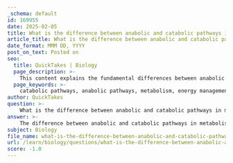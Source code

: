 ```yaml
---
_schema: default
id: 169955
date: 2025-02-05
title: What is the difference between anabolic and catabolic pathways in metabolism?
article_title: What is the difference between anabolic and catabolic pathways in metabolism?
date_format: MMM DD, YYYY
post_on_text: Posted on
seo:
  title: QuickTakes | Biology
  page_description: >-
    This content explains the fundamental differences between anabolic and catabolic pathways in metabolism, highlighting their roles in energy management and the synthesis of cellular structures.
  page_keywords: >-
    catabolic pathways, anabolic pathways, metabolism, energy management, cellular respiration, ATP production, breaking down molecules, building complex molecules, energy-releasing processes, energy-consuming processes, protein synthesis, nucleic acids synthesis, polysaccharides, glucose breakdown
author: QuickTakes
question: >-
    What is the difference between anabolic and catabolic pathways in metabolism?
answer: >-
    The difference between anabolic and catabolic pathways in metabolism is fundamental to understanding how living organisms manage energy and build cellular structures.\n\n1. **Catabolic Pathways**:\n   - **Definition**: Catabolic pathways involve the breakdown of complex molecules into simpler ones. This process releases energy, which can be harnessed for various cellular activities.\n   - **Examples**: A common example of a catabolic process is cellular respiration, where glucose is broken down to produce ATP (adenosine triphosphate), the energy currency of the cell. During digestion, carbohydrates, proteins, and fats are also broken down into their constituent molecules, which can then be utilized for energy.\n\n2. **Anabolic Pathways**:\n   - **Definition**: Anabolic pathways, in contrast, are responsible for building complex molecules from simpler ones. This process requires an input of energy, as it involves the synthesis of larger, more complex structures.\n   - **Examples**: An example of an anabolic process is the synthesis of proteins from amino acids. This is crucial for growth, repair, and the maintenance of cellular structures. Other anabolic processes include the synthesis of nucleic acids (like DNA and RNA) and polysaccharides (like glycogen and starch).\n\nIn summary, catabolic pathways are energy-releasing processes that break down molecules, while anabolic pathways are energy-consuming processes that build complex molecules. Both pathways are essential for maintaining the overall metabolism of an organism, allowing it to grow, reproduce, and respond to environmental changes.
subject: Biology
file_name: what-is-the-difference-between-anabolic-and-catabolic-pathways-in-metabolism.md
url: /learn/biology/questions/what-is-the-difference-between-anabolic-and-catabolic-pathways-in-metabolism
score: -1.0
---
```


&nbsp;